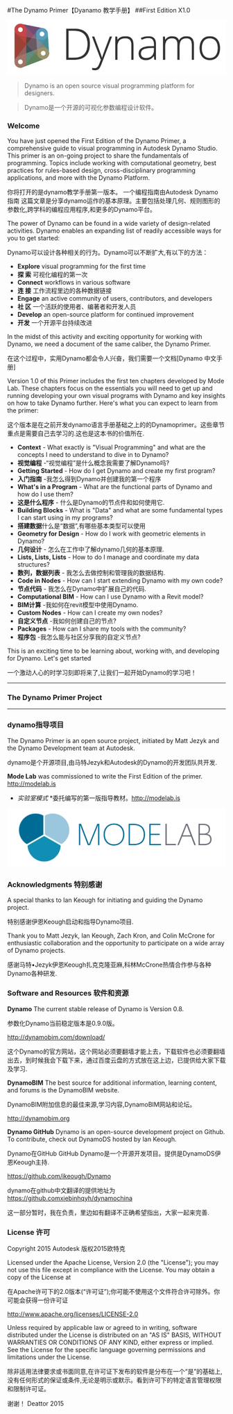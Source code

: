 #The Dynamo Primer【Dyanamo 教学手册】
##First Edition X1.0

![Dynamo Logo](images/dynamo_logo_dark-trim.png)

> Dynamo is an open source visual programming platform for designers.

> Dynamo是一个开源的可视化参数编程设计软件。

### Welcome
You have just opened the First Edition of the Dynamo Primer, a comprehensive guide to visual programming in Autodesk Dynamo Studio. This primer is an on-going project to share the fundamentals of programming. Topics include working with computational geometry, best practices for rules-based design, cross-disciplinary programming applications, and more with the Dynamo Platform.


你将打开的是dynamo教学手册第一版本。
一个编程指南由Autodesk Dynamo 指南
这篇文章是分享dynamo运作的基本原理。主要包括处理几何、规则图形的参数化,跨学科的编程应用程序,和更多的Dynamo平台。


The power of Dynamo can be found in a wide variety of design-related activities. Dynamo enables an expanding list of readily accessible ways for you to get started:

Dynamo可以设计各种相关的行为。Dynamo可以不断扩大,有以下的方法：


* **Explore** visual programming for the first time
* **探  索**   可视化编程的第一次
* **Connect** workflows in various software
* **连  接** 工作流程里边的各种数据链接
* **Engage** an active community of users, contributors, and developers
* **社 区** 一个活跃的使用者、编著者和开发人员
* **Develop** an open-source platform for continued improvement
* **开发** 一个开源平台持续改进



In the midst of this activity and exciting opportunity for working with Dynamo, we need a document of the same caliber, the Dynamo Primer.

在这个过程中，实用Dynamo都会令人兴奋，我们需要一个文档[Dynamo 中文手册]


Version 1.0 of this Primer includes the first ten chapters developed by Mode Lab. These chapters focus on the essentials you will need to get up and running developing your own visual programs with Dynamo and key insights on how to take Dynamo further. Here's what you can expect to learn from the primer:

这个版本是在之前开发dynamo语言手册基础之上的的Dynamoprimer。这些章节重点是需要自己去学习的.这也是这本书的价值所在.


* **Context** - What exactly is "Visual Programming" and what are the concepts I need to understand to dive in to Dynamo?
* **视觉编程** -“视觉编程”是什么概念我需要了解Dynamo吗?
* **Getting Started** - How do I get Dynamo and create my first program?
* **入门指南** -我怎么得到Dynamo并创建我的第一个程序
* **What's in a Program** - What are the functional parts of Dynamo and how do I use them?
* **这是什么程序** - 什么是Dynamo的节点件和如何使用它.
* **Building Blocks** - What is "Data" and what are some fundamental types I can start using in my programs?
*  **搭建数据**什么是“数据”,有哪些基本类型可以使用
* **Geometry for Design** - How do I work with geometric elements in Dynamo?
* **几何设计** - 怎么在工作中了解dynamo几何的基本原理.
* **Lists, Lists, Lists** - How to do I manage and coordinate my data structures? 
*  **数列，数据列表** - 我怎么去做控制和管理我的数据结构.
* **Code in Nodes** - How can I start extending Dynamo with my own code?
* **节点代码** - 我怎么在Dynamo中扩展自己的代码.
* **Computational BIM** - How can I use Dynamo with a Revit model?
* **BIM计算** -我如何在revit模型中使用Dynamo.
* **Custom Nodes** - How can I create my own nodes?
* **自定义节点** -我如何创建自己的节点?
* **Packages** - How can I share my tools with the community?
* **程序包** -我怎么能与社区分享我的自定义节点?

This is an exciting time to be learning about, working with, and developing for Dynamo. Let's get started

一个激动人心的时学习刻即将来了,让我们一起开始Dynamo的学习吧！

---
### The Dynamo Primer Project
---
###  dynamo指导项目

The Dynamo Primer is an open source project, initiated by Matt Jezyk and the Dynamo Development team at Autodesk.

dynamo是个开源项目,由马特Jezyk和Autodesk的Dynamo的开发团队共开发.

**Mode Lab** was commissioned to write the First Edition of the primer. http://modelab.is

* *实验室模式* *委托编写的第一版指导教材。http://modelab.is

![Mode Lab Logo](images/MODELAB_Logo.png)

### Acknowledgments    特别感谢

A special thanks to Ian Keough for initiating and guiding the Dynamo project.

特别感谢伊恩Keough启动和指导Dynamo项目.


Thank you to Matt Jezyk, Ian Keough, Zach Kron, and Colin McCrone for enthusiastic collaboration and the opportunity to participate on a wide array of Dynamo projects.

感谢马特•Jezyk伊恩Keough扎克克隆亚麻,科林McCrone热情合作参与各种Dynamo各种研发.

### Software and Resources   软件和资源
**Dynamo** The current stable release of Dynamo is Version 0.8.

参数化Dynamo当前稳定版本是0.9.0版。


http://dynamobim.com/download/

这个Dynamo的官方网站，这个网站必须要翻墙才能上去，下载软件也必须要翻墙出去，到时候我会下载下来，通过百度云盘的方式放在这上边，已提供给大家下载及学习.

**DynamoBIM** The best source for additional information, learning content, and forums is the DynamoBIM website.

DynamoBIM附加信息的最佳来源,学习内容,DynamoBIM网站和论坛。

http://dynamobim.org

**Dynamo GitHub** Dynamo is an open-source development project on Github. To contribute, check out DynamoDS hosted by Ian Keough.

Dynamo在GitHub GitHub Dynamo是一个开源开发项目。提供是DynamoDS伊恩Keough主持.

https://github.com/ikeough/Dynamo

dynamo在github中文翻译的提供地址为 https://github.comxiebinhqyh/dynamochina

这一部分暂时，我在负责，里边如有翻译不正确希望指出，大家一起来完善.

### License  许可
Copyright 2015 Autodesk    版权2015欧特克

Licensed under the Apache License, Version 2.0 (the "License"); you may not use this file except in compliance with the License. You may obtain a copy of the License at


在Apache许可下的2.0版本(“许可证”);你可能不使用这个文件符合许可除外。你可能会获得一份许可证

http://www.apache.org/licenses/LICENSE-2.0

Unless required by applicable law or agreed to in writing, software distributed under the License is distributed on an "AS IS" BASIS, WITHOUT WARRANTIES OR CONDITIONS OF ANY KIND, either express or implied. See the License for the specific language governing permissions and limitations under the License.


除非适用法律要求或书面同意,在许可证下发布的软件是分布在一个“是”的基础上,没有任何形式的保证或条件,无论是明示或默示。看到许可下的特定语言管理权限和限制许可证。

谢谢！ Deattor 2015